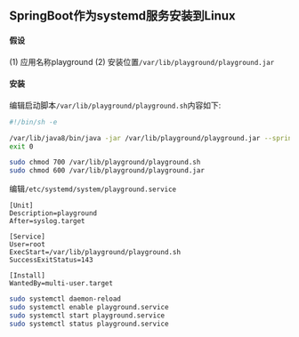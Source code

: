 ## SpringBoot作为systemd服务安装到Linux

#### 假设

(1) 应用名称playground
(2) 安装位置`/var/lib/playground/playground.jar`

#### 安装

编辑启动脚本`/var/lib/playground/playground.sh`内容如下:

```bash
#!/bin/sh -e

/var/lib/java8/bin/java -jar /var/lib/playground/playground.jar --spring.profiles.active=dev
exit 0 
```

```bash
sudo chmod 700 /var/lib/playground/playground.sh
sudo chmod 600 /var/lib/playground/playground.jar
```

编辑`/etc/systemd/system/playground.service`

```text
[Unit]
Description=playground
After=syslog.target

[Service]
User=root
ExecStart=/var/lib/playground/playground.sh
SuccessExitStatus=143

[Install]
WantedBy=multi-user.target
```

```bash
sudo systemctl daemon-reload
sudo systemctl enable playground.service
sudo systemctl start playground.service
sudo systemctl status playground.service
```
